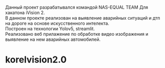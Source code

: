 Данный проект разрабатывался командой NAS-EQUAL TEAM Для хакатона iVision 2.<br>
В данном проекте реализован на выявление аварийных ситуаций и дтп на дороге на основе искусственного интелекта.<br>
Построен на технологии Yolov5, streamlit.<br>
Реализовано веб прилажение по обработке видео изображения и выявление на нем аварийных автомобилей. <br>

# korelvision2.0
